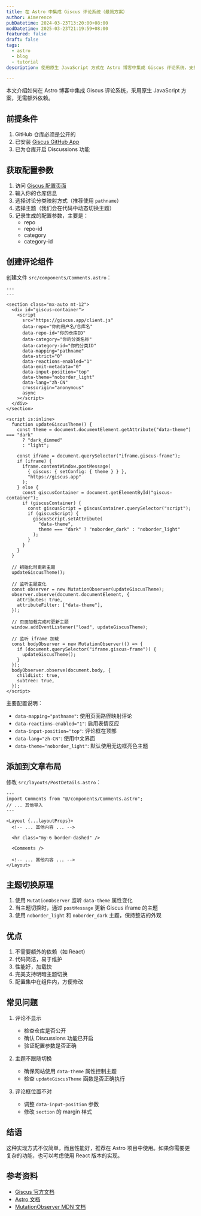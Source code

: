 ```yaml
---
title: 在 Astro 中集成 Giscus 评论系统（最简方案）
author: Aimerence
pubDatetime: 2024-03-23T13:20:00+08:00
modDatetime: 2025-03-23T21:19:59+08:00
featured: false
draft: false
tags:
  - astro
  - blog
  - tutorial
description: 使用原生 JavaScript 方式在 Astro 博客中集成 Giscus 评论系统，支持明暗主题切换。

---
```


本文介绍如何在 Astro 博客中集成 Giscus 评论系统，采用原生 JavaScript 方案，无需额外依赖。

## 前提条件

1. GitHub 仓库必须是公开的
2. 已安装 [Giscus GitHub App](https://github.com/apps/giscus)
3. 已为仓库开启 Discussions 功能

## 获取配置参数

1. 访问 [Giscus 配置页面](https://giscus.app/zh-CN)
2. 输入你的仓库信息
3. 选择讨论分类映射方式（推荐使用 `pathname`）
4. 选择主题（我们会在代码中动态切换主题）
5. 记录生成的配置参数，主要是：
   - repo
   - repo-id
   - category
   - category-id

## 创建评论组件

创建文件 `src/components/Comments.astro`：

```astro
---
---

<section class="mx-auto mt-12">
  <div id="giscus-container">
    <script
      src="https://giscus.app/client.js"
      data-repo="你的用户名/仓库名"
      data-repo-id="你的仓库ID"
      data-category="你的分类名称"
      data-category-id="你的分类ID"
      data-mapping="pathname"
      data-strict="0"
      data-reactions-enabled="1"
      data-emit-metadata="0"
      data-input-position="top"
      data-theme="noborder_light"
      data-lang="zh-CN"
      crossorigin="anonymous"
      async
    ></script>
  </div>
</section>

<script is:inline>
  function updateGiscusTheme() {
    const theme = document.documentElement.getAttribute("data-theme") === "dark"
      ? "dark_dimmed"
      : "light";
    
    const iframe = document.querySelector("iframe.giscus-frame");
    if (iframe) {
      iframe.contentWindow.postMessage(
        { giscus: { setConfig: { theme } } },
        "https://giscus.app"
      );
    } else {
      const giscusContainer = document.getElementById("giscus-container");
      if (giscusContainer) {
        const giscusScript = giscusContainer.querySelector("script");
        if (giscusScript) {
          giscusScript.setAttribute(
            "data-theme",
            theme === "dark" ? "noborder_dark" : "noborder_light"
          );
        }
      }
    }
  }

  // 初始化时更新主题
  updateGiscusTheme();

  // 监听主题变化
  const observer = new MutationObserver(updateGiscusTheme);
  observer.observe(document.documentElement, {
    attributes: true,
    attributeFilter: ["data-theme"],
  });

  // 页面加载完成时更新主题
  window.addEventListener("load", updateGiscusTheme);

  // 监听 iframe 加载
  const bodyObserver = new MutationObserver(() => {
    if (document.querySelector("iframe.giscus-frame")) {
      updateGiscusTheme();
    }
  });
  bodyObserver.observe(document.body, {
    childList: true,
    subtree: true,
  });
</script>
```

主要配置说明：
- `data-mapping="pathname"`: 使用页面路径映射评论
- `data-reactions-enabled="1"`: 启用表情反应
- `data-input-position="top"`: 评论框在顶部
- `data-lang="zh-CN"`: 使用中文界面
- `data-theme="noborder_light"`: 默认使用无边框亮色主题

## 添加到文章布局

修改 `src/layouts/PostDetails.astro`：

```astro
---
import Comments from "@/components/Comments.astro";
// ... 其他导入
---

<Layout {...layoutProps}>
  <!-- ... 其他内容 ... -->
  
  <hr class="my-6 border-dashed" />
  
  <Comments />
  
  <!-- ... 其他内容 ... -->
</Layout>
```

## 主题切换原理

1. 使用 `MutationObserver` 监听 `data-theme` 属性变化
2. 当主题切换时，通过 `postMessage` 更新 Giscus iframe 的主题
3. 使用 `noborder_light` 和 `noborder_dark` 主题，保持整洁的外观

## 优点

1. 不需要额外的依赖（如 React）
2. 代码简洁，易于维护
3. 性能好，加载快
4. 完美支持明暗主题切换
5. 配置集中在组件内，方便修改

## 常见问题

1. 评论不显示
   - 检查仓库是否公开
   - 确认 Discussions 功能已开启
   - 验证配置参数是否正确

2. 主题不跟随切换
   - 确保网站使用 `data-theme` 属性控制主题
   - 检查 `updateGiscusTheme` 函数是否正确执行

3. 评论框位置不对
   - 调整 `data-input-position` 参数
   - 修改 `section` 的 margin 样式

## 结语

这种实现方式不仅简单，而且性能好，推荐在 Astro 项目中使用。如果你需要更复杂的功能，也可以考虑使用 React 版本的实现。

## 参考资料

- [Giscus 官方文档](https://giscus.app)
- [Astro 文档](https://docs.astro.build)
- [MutationObserver MDN 文档](https://developer.mozilla.org/zh-CN/docs/Web/API/MutationObserver) 